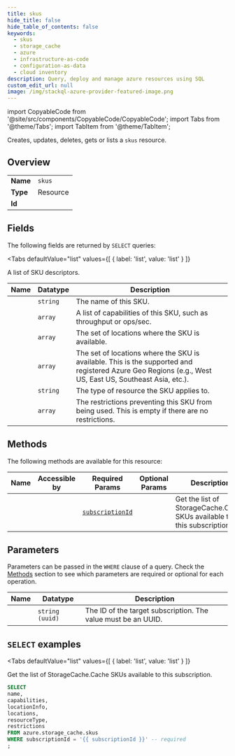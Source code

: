 ```yaml
--- 
title: skus
hide_title: false
hide_table_of_contents: false
keywords:
  - skus
  - storage_cache
  - azure
  - infrastructure-as-code
  - configuration-as-data
  - cloud inventory
description: Query, deploy and manage azure resources using SQL
custom_edit_url: null
image: /img/stackql-azure-provider-featured-image.png
---
```


import CopyableCode from '@site/src/components/CopyableCode/CopyableCode';
import Tabs from '@theme/Tabs';
import TabItem from '@theme/TabItem';

Creates, updates, deletes, gets or lists a <code>skus</code> resource.

## Overview
<table><tbody>
<tr><td><b>Name</b></td><td><code>skus</code></td></tr>
<tr><td><b>Type</b></td><td>Resource</td></tr>
<tr><td><b>Id</b></td><td><CopyableCode code="azure.storage_cache.skus" /></td></tr>
</tbody></table>

## Fields

The following fields are returned by `SELECT` queries:

<Tabs
    defaultValue="list"
    values={[
        { label: 'list', value: 'list' }
    ]}
>
<TabItem value="list">

A list of SKU descriptors.

<table>
<thead>
    <tr>
    <th>Name</th>
    <th>Datatype</th>
    <th>Description</th>
    </tr>
</thead>
<tbody>
<tr>
    <td><CopyableCode code="name" /></td>
    <td><code>string</code></td>
    <td>The name of this SKU.</td>
</tr>
<tr>
    <td><CopyableCode code="capabilities" /></td>
    <td><code>array</code></td>
    <td>A list of capabilities of this SKU, such as throughput or ops/sec.</td>
</tr>
<tr>
    <td><CopyableCode code="locationInfo" /></td>
    <td><code>array</code></td>
    <td>The set of locations where the SKU is available.</td>
</tr>
<tr>
    <td><CopyableCode code="locations" /></td>
    <td><code>array</code></td>
    <td>The set of locations where the SKU is available. This is the supported and registered Azure Geo Regions (e.g., West US, East US, Southeast Asia, etc.).</td>
</tr>
<tr>
    <td><CopyableCode code="resourceType" /></td>
    <td><code>string</code></td>
    <td>The type of resource the SKU applies to.</td>
</tr>
<tr>
    <td><CopyableCode code="restrictions" /></td>
    <td><code>array</code></td>
    <td>The restrictions preventing this SKU from being used. This is empty if there are no restrictions.</td>
</tr>
</tbody>
</table>
</TabItem>
</Tabs>

## Methods

The following methods are available for this resource:

<table>
<thead>
    <tr>
    <th>Name</th>
    <th>Accessible by</th>
    <th>Required Params</th>
    <th>Optional Params</th>
    <th>Description</th>
    </tr>
</thead>
<tbody>
<tr>
    <td><a href="#list"><CopyableCode code="list" /></a></td>
    <td><CopyableCode code="select" /></td>
    <td><a href="#parameter-subscriptionId"><code>subscriptionId</code></a></td>
    <td></td>
    <td>Get the list of StorageCache.Cache SKUs available to this subscription.</td>
</tr>
</tbody>
</table>

## Parameters

Parameters can be passed in the `WHERE` clause of a query. Check the [Methods](#methods) section to see which parameters are required or optional for each operation.

<table>
<thead>
    <tr>
    <th>Name</th>
    <th>Datatype</th>
    <th>Description</th>
    </tr>
</thead>
<tbody>
<tr id="parameter-subscriptionId">
    <td><CopyableCode code="subscriptionId" /></td>
    <td><code>string (uuid)</code></td>
    <td>The ID of the target subscription. The value must be an UUID.</td>
</tr>
</tbody>
</table>

## `SELECT` examples

<Tabs
    defaultValue="list"
    values={[
        { label: 'list', value: 'list' }
    ]}
>
<TabItem value="list">

Get the list of StorageCache.Cache SKUs available to this subscription.

```sql
SELECT
name,
capabilities,
locationInfo,
locations,
resourceType,
restrictions
FROM azure.storage_cache.skus
WHERE subscriptionId = '{{ subscriptionId }}' -- required
;
```
</TabItem>
</Tabs>
